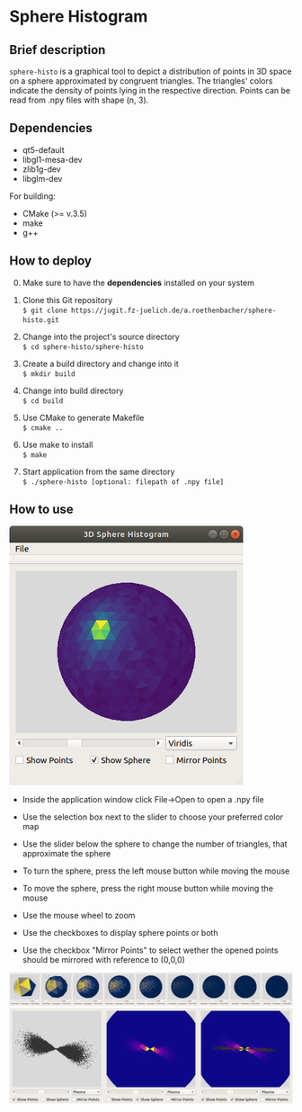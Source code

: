 # Sphere Histogram
## Brief description
`sphere-histo` is a graphical tool to depict a distribution of points in 3D space on a sphere approximated by congruent triangles. The triangles' colors indicate the density of points lying in the respective direction.
Points can be read from .npy files with shape (n, 3).

## Dependencies
- qt5-default
- libgl1-mesa-dev
- zlib1g-dev
- libglm-dev

For building:
- CMake (>= v.3.5)
- make
- g++

## How to deploy
0. Make sure to have the __dependencies__ installed on your system

1. Clone this Git repository  
`$ git clone https://jugit.fz-juelich.de/a.roethenbacher/sphere-histo.git`

2. Change into the project's source directory  
`$ cd sphere-histo/sphere-histo`

3. Create a build directory and change into it  
`$ mkdir build`

4. Change into build directory  
`$ cd build`

5. Use CMake to generate Makefile  
`$ cmake ..`

6. Use make to install  
`$ make`

7. Start application from the same directory  
`$ ./sphere-histo [optional: filepath of .npy file]`

## How to use

![Example image](img/sphere-histo-example.png "Example of application window with open point file")

- Inside the application window click File->Open to open a .npy file
- Use the selection box next to the slider to choose your preferred color map
- Use the slider below the sphere to change the number of triangles, that approximate the sphere



- To turn the sphere, press the left mouse button while moving the mouse
- To move the sphere, press the right mouse button while moving the mouse
- Use the mouse wheel to zoom



- Use the checkboxes to display sphere points or both
- Use the checkbox "Mirror Points" to select wether the opened points should be mirrored with reference to (0,0,0)


![Slider example image](img/slider.png "Example of slider usage")
![Options example image](img/options.png "Example of display options")
